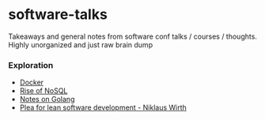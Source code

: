 # software-talks

Takeaways and general notes from software conf talks / courses / thoughts. 
Highly unorganized and just raw brain dump 


### Exploration

- [Docker](docker.md)
- [Rise of NoSQL](nosql.md)
- [Notes on Golang](golang.md)
- [Plea for lean software development -  Niklaus Wirth](a_plea_lean_software.md)